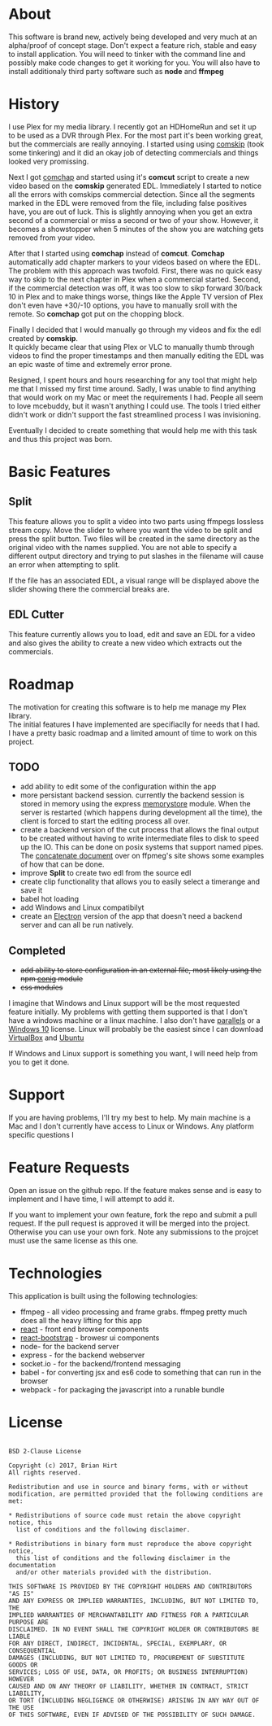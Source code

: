 
# About

This software is brand new, actively being developed and very much 
at an alpha/proof of concept stage.   Don't expect a feature rich, stable 
and easy to install application.   You will need to tinker with the 
command line and possibly make code changes to get it working for you. You will also 
have to install additionaly third party software such as __node__ and 
__ffmpeg__

# History

I use Plex for my media library.  I recently got an HDHomeRun and set 
it up to be used as a DVR through Plex.   For the most part it's been 
working great, but the commercials are really annoying.  I started using
using <a href="http://www.kaashoek.com/comskip/">comskip</a> (took some
tinkering) and it did an okay job of detecting commercials and things looked
very promissing.  

Next I got <a href="https://github.com/BrettSheleski/comchap">comchap</a> and started
using it's __comcut__ script to create a new video based on the __comskip__ generated EDL.
Immediately I started to notice all the errors with comskips commercial detection. 
Since all the segments marked in the EDL were removed from the file, 
including false positives have, you are out of luck.  This
is slightly annoying when you get an extra second of a commercial or miss a second or
two of your show. However, it becomes a showstopper when 5 minutes of the show you are watching 
gets removed from your video. 

After that I started using __comchap__ instead of __comcut__.   __Comchap__ automatically 
add chapter markers to your videos based on where the EDL.  The problem 
with this approach was twofold.  First, there was no quick easy way to skip 
to the next chapter in Plex when a commercial started.   Second, if the 
commercial detection was off, it was too slow to sikp forward 30/back 10 
in Plex and to make things worse, things like the Apple TV version of Plex 
don't even have +30/-10 options, you have to manually sroll with the remote. 
So __comchap__ got put on the chopping block.

Finally I decided that I would manually go through my videos and fix the edl created by __comskip__.   
It quickly became clear that using Plex or VLC to manually thumb through videos to find 
the proper timestamps and then manually editing the EDL was an epic waste of time and 
extremely error prone.  

Resigned, I spent hours and hours researching for any tool that might help me that I missed my first time around.
Sadly, I was unable to find anything that would work on my Mac or meet the requirements
I had.  People all seem to love mcebuddy, but it wasn't anything I could use.  The
tools I tried either didn't work or didn't support the fast streamlined process I was 
invisioning.

Eventually I decided to create something that would help me with this 
task and thus this project was born.

# Basic Features

## Split

This feature allows you to split a video into two parts using ffmpegs lossless stream copy.   Move the slider 
to where you want the video to be split and press the split button.  Two files will
be created in the same directory as the original video with the names supplied.
You are not able to specify a different output directory and trying to put slashes in the filename will cause an error when attempting to split.

If the file has an associated EDL, a visual range will be displayed above the slider showing there the commercial breaks are.

## EDL Cutter

This feature currently allows you to load, edit and save an EDL for a video and also gives the ability to create a new video which extracts
out the commercials.  

# Roadmap

The motivation for creating this software is to help me manage my Plex library.   
The initial features I have implemented are specifiaclly for needs that I had.  
I have a pretty basic roadmap and a limited amount of time to work on this project.

## TODO

* add ability to edit some of the configuration within the app
* more persistant backend session. currently the backend session is stored 
  in memory using the express <a href="https://www.npmjs.com/package/memorystore">memorystore</a> 
  module.  When the server is restarted (which happens during development 
  all the time), the client is forced to start the editing process all over.
* create a backend version of the cut process that allows the final output 
  to be created without having to write intermediate files to disk to 
  speed up the IO.  This can be done on posix systems that support named 
  pipes.   The <a href="https://trac.ffmpeg.org/wiki/Concatenate">concatenate document</a> 
  over on ffpmeg's site shows some examples of how that can be done.
* improve __Split__ to create two edl from the source edl
* create clip functionality that allows you to easily select a timerange and save it
* babel hot loading
* add Windows and Linux compatibilyt
* create an <a href="https://electron.atom.io/">Electron</a> version of the app that doesn't need a backend server and can all be run natively.

## Completed

* ~~add ability to store configuration in an external file, most likely using 
  the npm <a href="https://www.npmjs.com/package/config">conig</a> module~~
* ~~css modules~~

I imagine that Windows and Linux support will be the most requested 
feature initially.  My problems with getting them supported is that I 
don't have a windows machine or a linux machine.  I also don't have 
<a href="https://www.parallels.com">parallels</a> or a <a href="https://www.microsoft.com/en-us/software-download/windows10ISO">Windows 10</a> license.
Linux will probably be the easiest since I can download <a href="https://www.virtualbox.org/wiki/Downloads">VirtualBox</a> and <a href="https://www.ubuntu.com">Ubuntu</a>

If Windows and Linux support is something you want, I will need help
from you to get it done.

# Support

If you are having problems, I'll try my best to help.  My main machine 
is a Mac and I don't currently have access to Linux or Windows.  Any 
platform specific questions I 

# Feature Requests

Open an issue on the github repo.  If the feature makes sense and is easy to 
implement and I have time, I will attempt to add it.

If you want to implement your own feature, fork the repo and submit a pull 
request.   If the pull request is approved it will be merged into the project.
Otherwise you can use your own fork.   Note any submissions to the projcet 
must use the same license as this one.

# Technologies

This application is built using the following technologies:   

* ffmpeg - all video processing and frame grabs.  ffmpeg pretty much does all the heavy lifting for this app
* <a href="https://reactjs.org">react</a> - front end browser components
* <a href="https://react-bootstrap.github.io">react-bootstrap</a> - browesr ui components
* node- for the backend server
* express - for the backend webserver
* socket.io - for the backend/frontend messaging
* babel - for converting jsx and es6 code to something that can run in the browser
* webpack - for packaging the javascript into a runable bundle


# License


```

BSD 2-Clause License

Copyright (c) 2017, Brian Hirt
All rights reserved.

Redistribution and use in source and binary forms, with or without
modification, are permitted provided that the following conditions are met:

* Redistributions of source code must retain the above copyright notice, this
  list of conditions and the following disclaimer.

* Redistributions in binary form must reproduce the above copyright notice,
  this list of conditions and the following disclaimer in the documentation
  and/or other materials provided with the distribution.

THIS SOFTWARE IS PROVIDED BY THE COPYRIGHT HOLDERS AND CONTRIBUTORS "AS IS"
AND ANY EXPRESS OR IMPLIED WARRANTIES, INCLUDING, BUT NOT LIMITED TO, THE
IMPLIED WARRANTIES OF MERCHANTABILITY AND FITNESS FOR A PARTICULAR PURPOSE ARE
DISCLAIMED. IN NO EVENT SHALL THE COPYRIGHT HOLDER OR CONTRIBUTORS BE LIABLE
FOR ANY DIRECT, INDIRECT, INCIDENTAL, SPECIAL, EXEMPLARY, OR CONSEQUENTIAL
DAMAGES (INCLUDING, BUT NOT LIMITED TO, PROCUREMENT OF SUBSTITUTE GOODS OR
SERVICES; LOSS OF USE, DATA, OR PROFITS; OR BUSINESS INTERRUPTION) HOWEVER
CAUSED AND ON ANY THEORY OF LIABILITY, WHETHER IN CONTRACT, STRICT LIABILITY,
OR TORT (INCLUDING NEGLIGENCE OR OTHERWISE) ARISING IN ANY WAY OUT OF THE USE
OF THIS SOFTWARE, EVEN IF ADVISED OF THE POSSIBILITY OF SUCH DAMAGE.

```

